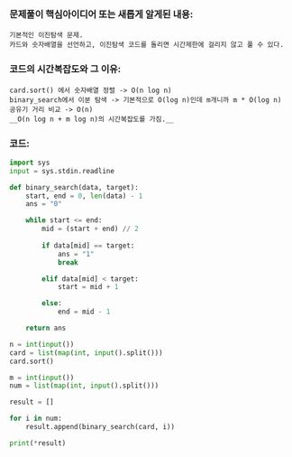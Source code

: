 ### 문제풀이 핵심아이디어 또는 새롭게 알게된 내용: 
    기본적인 이진탐색 문제.
    카드와 숫자배열을 선언하고, 이진탐색 코드를 돌리면 시간제한에 걸리지 않고 풀 수 있다.

### 코드의 시간복잡도와 그 이유:
    card.sort() 에서 숫자배열 정렬 -> O(n log n)
    binary_search에서 이분 탐색 -> 기본적으로 O(log n)인데 m개니까 m * O(log n)
    공유기 거리 비교 -> O(n)
    __O(n log n + m log n)의 시간복잡도를 가짐.__


### 코드:
```python
import sys
input = sys.stdin.readline

def binary_search(data, target):
    start, end = 0, len(data) - 1
    ans = "0"

    while start <= end:
        mid = (start + end) // 2
        
        if data[mid] == target:
            ans = "1"
            break

        elif data[mid] < target:
            start = mid + 1

        else:
            end = mid - 1

    return ans

n = int(input())
card = list(map(int, input().split()))
card.sort()

m = int(input())
num = list(map(int, input().split()))

result = []

for i in num:
    result.append(binary_search(card, i))

print(*result)
```
